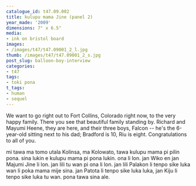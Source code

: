 ```yaml
---
catalogue_id: t47.09.002
title: kulupu mama Jine (panel 2)
year_made: '2009'
dimensions: 7" x 6.5"
media:
- ink on bristol board
images:
- /images/t47/t47.09001_2_l.jpg
thumb: /images/t47/t47.09001_2_s.jpg
post_slug: balloon-boy-interview
categories:
- t47
tags:
- toki pona
t_tags:
- human
- sequel
---
```


We want to go right out to Fort Collins, Colorado right now, to the very happy family. There you see that beautiful family standing by. Richard and Mayumi Heene, they are here, and their three boys, Falcon -- he's the 6-year-old sitting next to his dad; Bradford is 10, Riu is eight.
Congratulations to all of you.

mi tawa ma tomo utala Kolinsa, ma Kolowato, tawa kulupu mama pi pilin pona. sina lukin e kulupu mama pi pona lukin. ona li lon. jan Wiko en jan Majumi Jine li lon. jan lili tu wan pi ona li lon. jan lili Palakon li tenpo sike luka wan li poka mama mije sina. jan Patota li tenpo sike luka luka, jan Kiju li tenpo sike luka tu wan. pona tawa sina ale.
